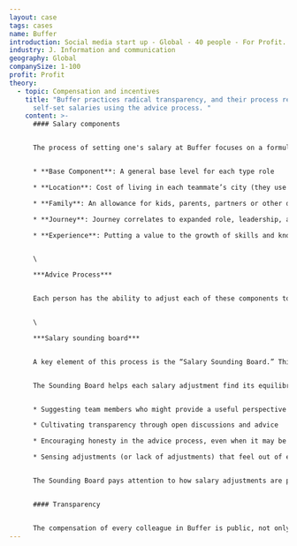 ```yaml
---
layout: case
tags: cases
name: Buffer
introduction: Social media start up - Global - 40 people - For Profit.
industry: J. Information and communication
geography: Global
companySize: 1-100
profit: Profit
theory:
  - topic: Compensation and incentives
    title: "Buffer practices radical transparency, and their process relies on
      self-set salaries using the advice process. "
    content: >-
      #### Salary components


      The process of setting one's salary at Buffer focuses on a formula with 5 components:


      * **Base Component**: A general base level for each type role

      * **Location**: Cost of living in each teammate’s city (they use Numbeo to help with this)

      * **Family**: An allowance for kids, parents, partners or other dependents

      * **Journey**: Journey correlates to expanded role, leadership, and how often the teammate is sought out for advice

      * **Experience**: Putting a value to the growth of skills and knowledge that teammates accrue over time


      \

      ***Advice Process***


      Each person has the ability to adjust each of these components to what feels fair for their case, using the formula as a general guideline. For example, for the location component, if you're in a C bracket but are traveling for several months through quite a few B cities, you might decide to go somewhere in between those two.


      \

      ***Salary sounding board***


      A key element of this process is the “Salary Sounding Board.” This is a rotating group of team members whose role is to assist in finding an equilibrium for salary adjustments from a position of higher perspective.


      The Sounding Board helps each salary adjustment find its equilibrium through various methods, which could change depending on the situation. Some approaches could include:


      * Suggesting team members who might provide a useful perspective on a salary adjustment and who might not have been sought for advice or been heard yet

      * Cultivating transparency through open discussions and advice

      * Encouraging honesty in the advice process, even when it may be challenging (for example, if someone feels that a salary adjustment is too high)

      * Sensing adjustments (or lack of adjustments) that feel out of equilibrium


      The Sounding Board pays attention to how salary adjustments are proceeding across the entire company, to help the process stay healthy and encouraging while also balancing all perspectives and the overall financial wellbeing of Buffer.


      #### Transparency


      The compensation of every colleague in Buffer is public, not only to colleagues themselves, but even to the [outside world](https://buffer.com/transparency). ^[Courtney Seiter, colleague at Buffer, May 2015]
---
```

